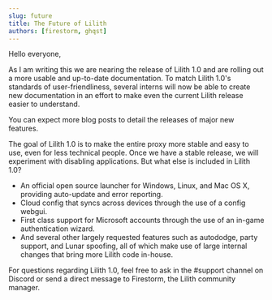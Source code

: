 ```yaml
---
slug: future
title: The Future of Lilith
authors: [firestorm, ghqst]
---
```


Hello everyone,

As I am writing this we are nearing the release of Lilith 1.0 and are rolling out a more usable and up-to-date documentation. To match Lilith 1.0's standards of user-friendliness, several interns will now be able to create new documentation in an effort to make even the current Lilith release easier to understand.

You can expect more blog posts to detail the releases of major new features.

The goal of Lilith 1.0 is to make the entire proxy more stable and easy to use, even for less technical people. Once we have a stable release, we will experiment with disabling applications. But what else is included in Lilith 1.0?
- An official open source launcher for Windows, Linux, and Mac OS X, providing auto-update and error reporting.
- Cloud config that syncs across devices through the use of a config webgui.
- First class support for Microsoft accounts through the use of an in-game authentication wizard.
- And several other largely requested features such as autododge, party support, and Lunar spoofing, all of which make use of large internal changes that bring more Lilith code in-house.

For questions regarding Lilith 1.0, feel free to ask in the #support channel on Discord or send a direct message to Firestorm, the Lilith community manager.